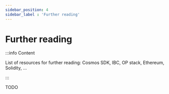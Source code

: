 ```yaml
---
sidebar_position: 4
sidebar_label : 'Further reading'
---
```


# Further reading

:::info Content

List of resources for further reading: Cosmos SDK, IBC, OP stack, Ethereum, Solidity, ...

:::

TODO
